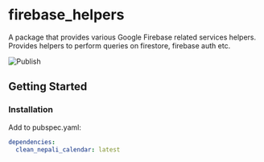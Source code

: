 # firebase_helpers

A package that provides various Google Firebase related services helpers. Provides helpers to perform queries on firestore, firebase auth etc.

![Publish](https://github.com/lohanidamodar/flutter_firebase_helpers/workflows/Publish/badge.svg)

## Getting Started

### Installation

Add to pubspec.yaml:

```yaml
dependencies:
  clean_nepali_calendar: latest
```
